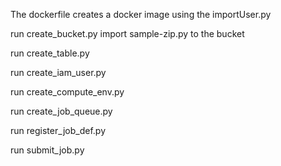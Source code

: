 The dockerfile creates a docker image using the importUser.py

run create_bucket.py
import sample-zip.py to the bucket

run create_table.py

run create_iam_user.py

run create_compute_env.py

run create_job_queue.py

run register_job_def.py

run submit_job.py